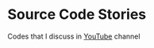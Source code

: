 # Source Code Stories
Codes that I discuss in [YouTube](https://www.youtube.com/@SourceCodeStories) channel
